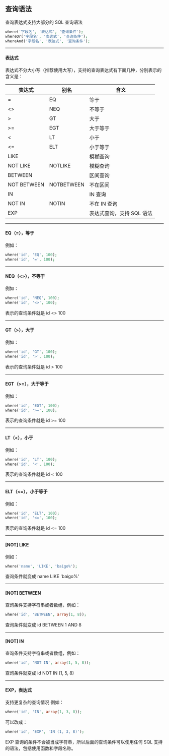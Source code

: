 ## 查询语法

查询表达式支持大部分的 SQL 查询语法

``` php
where('字段名', '表达式', '查询条件');
whereOr('字段名', '表达式', '查询条件');
whereAnd('字段名', '表达式', '查询条件');
```

----------

#### 表达式

表达式不分大小写（推荐使用大写），支持的查询表达式有下面几种，分别表示的含义是：

| 表达式 | 别名 | 含义 |
| - | - | - |
| = | EQ | 等于 |
| <> | NEQ | 不等于 |
| > | GT | 大于 |
| >= | EGT | 大于等于 |
| < | LT | 小于 |
| <= | ELT | 小于等于 |
| LIKE | | 模糊查询 |
| NOT LIKE | NOTLIKE | 模糊查询 |
| BETWEEN | | 区间查询 |
| NOT BETWEEN | NOTBETWEEN | 不在区间 |
| IN | | IN 查询 |
| NOT IN | NOTIN | 不在 IN 查询 |
| EXP | | 表达式查询，支持 SQL 语法 |

----------

#### EQ（=），等于

例如：

``` php
where('id', 'EQ', 100);
where('id', '=', 100);
```

----------

#### NEQ（<>），不等于

例如：

``` php
where('id', 'NEQ', 100);
where('id', '<>', 100);
```

表示的查询条件就是 id <> 100

----------

#### GT（>），大于

例如：

``` php
where('id', 'GT', 100);
where('id', '>', 100);
```

表示的查询条件就是 id > 100

----------

#### EGT（>=），大于等于

例如：

``` php
where('id', 'EGT', 100);
where('id', '>=', 100);
```

表示的查询条件就是 id >= 100

----------

#### LT（<），小于

例如：

``` php
where('id', 'LT', 100);
where('id', '<', 100);
```

表示的查询条件就是 id < 100

----------

#### ELT（<=），小于等于

例如：

``` php
where('id', 'ELT', 100);
where('id', '<=', 100);
```

表示的查询条件就是 id <= 100

----------

#### [NOT] LIKE

例如：

``` php
where('name', 'LIKE', 'baigo%');
```

查询条件就变成 name LIKE 'baigo%'

----------

#### [NOT] BETWEEN

查询条件支持字符串或者数组，例如：

``` php
where('id', 'BETWEEN', array(1, 8));
```

查询条件就变成 id BETWEEN 1 AND 8

----------

#### [NOT] IN

查询条件支持字符串或者数组，例如：

``` php
where('id', 'NOT IN', array(1, 5, 8));
```

查询条件就变成 id NOT IN (1, 5, 8)

----------

#### EXP，表达式

支持更复杂的查询情况 例如：

``` php
where('id', 'IN', array(1, 3, 8));
```

可以改成：

``` php
where('id', 'EXP', 'IN (1, 3, 8)');
```

EXP 查询的条件不会被当成字符串，所以后面的查询条件可以使用任何 SQL 支持的语法，包括使用函数和字段名称。
